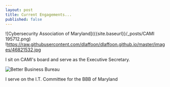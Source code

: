 ```yaml
---
layout: post
title: Current Engagements...
published: false
---
```

![Cybersecurity Association of Maryland]({{site.baseurl}}/_posts/CAMI 195712.png)
!https://raw.githubusercontent.com/dlaffoon/dlaffoon.github.io/master/images/46821532.jpg

I sit on CAMI's board and serve as the Executive Secretary.

![Better Business Bureau]({{site.baseurl}}/_posts/BBB195501.png)

I serve on the I.T. Committee for the BBB of Maryland

